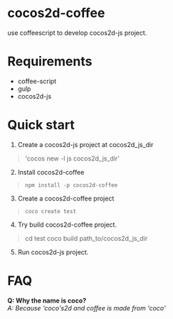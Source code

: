 cocos2d-coffee
==============

use coffeescript to develop cocos2d-js project.

Requirements
============
* coffee-script
* gulp
* cocos2d-js

Quick start
===========

1. Create a cocos2d-js project at cocos2d_js_dir
> 'cocos new -l js cocos2d_js_dir'

2. Install cocos2d-coffee
> `npm install -p cocos2d-coffee`

3. Create a cocos2d-coffee project
> `coco create test`

4. Try build cocos2d-coffee project.
> cd test
> coco build path_to/cocos2d_js_dir

5. Run cocos2d-js project.

FAQ
===

**Q: Why the name is coco?**  
*A: Because 'coco's2d and coffee is made from 'coco'*
